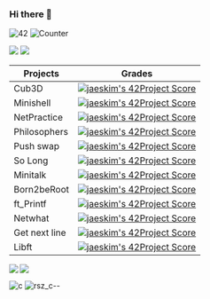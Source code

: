 ### Hi there 👋
![42](https://badgen.net/badge/Born2Code/abouhlel/blue?cache=86400&icon=https://meta.intra.42.fr/assets/42_logo-7dfc9110a5319a308863b96bda33cea995046d1731cebb735e41b16255106c12.svg)
![Counter](https://komarev.com/ghpvc/?username=libraab&color=blue)

<img src="http://baddel.fr:3000/api/stats/abouhlel?privacyEmail=true)">
<img src="http://baddel.fr:3000/api/stats/abouhlel?cursus=C%20Piscine)">

|Projects|Grades|
|---	|---	|
|Cub3D|[![jaeskim's 42Project Score](http://baddel.fr:3000/api/project/abouhlel/cub3d)](https://github.com/JaeSeoKim/badge42)|
|Minishell|[![jaeskim's 42Project Score](http://baddel.fr:3000/api/project/abouhlel/minishell)](https://github.com/JaeSeoKim/badge42)|
|NetPractice|[![jaeskim's 42Project Score](http://baddel.fr:3000/api/project/abouhlel/NetPractice)](https://github.com/JaeSeoKim/badge42)|
|Philosophers|[![jaeskim's 42Project Score](http://baddel.fr:3000/api/project/abouhlel/Philosophers)](https://github.com/JaeSeoKim/badge42)|
|Push swap|[![jaeskim's 42Project Score](http://baddel.fr:3000/api/project/abouhlel/push_swap)](https://github.com/JaeSeoKim/badge42)|
|So Long|[![jaeskim's 42Project Score](http://baddel.fr:3000/api/project/abouhlel/so_long)](https://github.com/JaeSeoKim/badge42)|
|Minitalk|[![jaeskim's 42Project Score](http://baddel.fr:3000/api/project/abouhlel/minitalk)](https://github.com/JaeSeoKim/badge42)|
|Born2beRoot|[![jaeskim's 42Project Score](http://baddel.fr:3000/api/project/abouhlel/Born2beroot)](https://github.com/JaeSeoKim/badge42)|
|ft_Printf|[![jaeskim's 42Project Score](http://baddel.fr:3000/api/project/abouhlel/ft_printf)](https://github.com/JaeSeoKim/badge42)|
|Netwhat|[![jaeskim's 42Project Score](http://baddel.fr:3000/api/project/abouhlel/netwhat)](https://github.com/JaeSeoKim/badge42)|
|Get next line|[![jaeskim's 42Project Score](http://baddel.fr:3000/api/project/abouhlel/get_next_line)](https://github.com/JaeSeoKim/badge42)|
|Libft|[![jaeskim's 42Project Score](http://baddel.fr:3000/api/project/abouhlel/Libft)](https://github.com/JaeSeoKim/badge42)|

<img align="left" src="https://github-readme-stats-eight-virid.vercel.app/api?username=libraab&count_private=true&theme=calm&show_icons=true"/>
<img align="center" src="https://github-readme-stats-eight-virid.vercel.app/api/top-langs/?username=libraab&layout=compact&count_private=false&theme=calm&show_icons=true"/>


![c](https://user-images.githubusercontent.com/81954460/159187934-7ad10e4e-b991-413c-a230-6e709b5f8a50.png)
![rsz_c--](https://user-images.githubusercontent.com/81954460/159188009-94294212-a27c-4ea8-b8c4-653a619df5d1.png)
